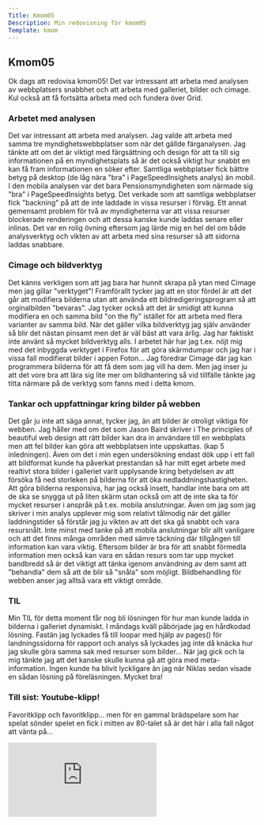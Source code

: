 ```yaml
---
Title: Kmom05
Description: Min redovisning för kmom05
Template: kmom
---
```


## Kmom05
Ok dags att redovisa kmom05! Det var intressant att arbeta med analysen av webbplatsers snabbhet och att arbeta med galleriet, bilder och cimage. Kul också att få fortsätta arbeta med och fundera över Grid.

### Arbetet med analysen
Det var intressant att arbeta med analysen. Jag valde att arbeta med samma tre myndighetswebbplatser som när det gällde färganalysen. Jag tänkte att om det är viktigt med färgsättning och design för att ta till sig informationen på en myndighetsplats så är det också viktigt hur snabbt en kan få fram informationen en söker efter. Samtliga webbplatser fick bättre betyg på desktop (de låg nära "bra" i PageSpeedInsighets analys) än mobil. I den mobila analysen var det bara Pensionsmyndigheten som närmade sig "bra" i PageSpeedInsights betyg. Det verkade som att samtliga webbplatser fick "backning" på att de inte laddade in vissa resurser i förväg. Ett annat gemensamt problem för två av myndigheterna var att vissa resurser blockerade renderingen och att dessa kanske kunde laddas senare eller inlinas. Det var en rolig övning eftersom jag lärde mig en hel del om både analysverktyg och vikten av att arbeta med sina resurser så att sidorna laddas snabbare.

### Cimage och bildverktyg
Det känns verkligen som att jag bara har hunnit skrapa på ytan med Cimage men jag gillar "verktyget"! Framförallt tycker jag att en stor fördel är att det går att modifiera bilderna utan att använda ett bildredigeringsprogram så att orginalbilden "bevaras". Jag tycker också att det är smidigt att kunna modifiera en och samma bild "on the fly" istället för att arbeta med flera varianter av samma bild. När det gäller vilka bildverktyg jag själv använder så blir det nästan pinsamt men det är väl bäst att vara ärlig. Jag har faktiskt inte använt så mycket bildverktyg alls. I arbetet här har jag t.ex. nöjt mig med det inbyggda verktyget i Firefox för att göra skärmdumpar och jag har i vissa fall modifierat bilder i appen Foton... Jag föredrar Cimage där jag kan programmera bilderna för att få dem som jag vill ha dem. Men jag inser ju att det vore bra att lära sig lite mer om bildhantering så vid tillfälle tänkte jag titta närmare på de verktyg som fanns med i detta kmom.

### Tankar och uppfattningar kring bilder på webben
Det går ju inte att säga annat, tycker jag, än att bilder är otroligt viktiga för webben. Jag håller med om det som Jason Baird skriver i The principles of beautiful web design att rätt bilder kan dra in användare till en webbplats men att fel bilder kan göra att webbplatsen inte uppskattas. (kap 5 inledningen). Även om det i min egen undersökning endast dök upp i ett fall att bildformat kunde ha påverkat prestandan så har mitt eget arbete med realtivt stora bilder i galleriet varit upplysande kring betydelsen av att försöka få ned storleken på bilderna för att öka nedladdningshastigheten. Att göra bilderna responsiva, har jag också insett, handlar inte bara om att de ska se snygga ut på liten skärm utan också om att de inte ska ta för mycket resurser i anspråk på t.ex. mobila anslutningar. Även om jag som jag skriver i min analys upplever mig som relativt tålmodig när det gäller laddningstider så förstår jag ju vikten av att det ska gå snabbt och vara resursnålt. Inte minst med tanke på att mobila anslutningar blir allt vanligare och att det finns många områden med sämre täckning där tillgången till information kan vara viktig. Eftersom bilder är bra för att snabbt förmedla information men också kan vara en sådan resurs som tar upp mycket bandbredd så är det viktigt att tänka igenom användning av dem samt att "behandla" dem så att de blir så "snåla" som möjligt. Bildbehandling för webben anser jag alltså vara ett viktigt område.

### TIL
Min TIL för detta moment får nog bli lösningen för hur man kunde ladda in bilderna i galleriet dynamiskt. I måndags kväll påbörjade jag en hårdkodad lösning. Fastän jag lyckades få till loopar med hjälp av pages() för landningssidorna för rapport och analys så lyckades jag inte då knäcka hur jag skulle göra samma sak med resurser som bilder... När jag gick och la mig tänkte jag att det kanske skulle kunna gå att göra med meta-information. Ingen kunde ha blivit lyckligare än jag när Niklas sedan visade en sådan lösning på föreläsningen. Mycket bra!

### Till sist: Youtube-klipp!
Favoritklipp och favoritklipp... men för en gammal brädspelare som har spelat sönder spelet en fick i mitten av 80-talet så är det här i alla fall något att vänta på...
<div class="embed-container">
    <iframe src="https://www.youtube.com/embed/Xjv7vdBkluw" frameborder="0" allowfullscreen></iframe>
</div>
